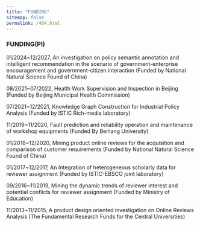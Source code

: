 ```yaml
---
title: "FUNDING"
sitemap: false
permalink: /404.html
---
```


### FUNDING(PI)
01/2024~12/2027, An investigation on policy semantic annotation and intelligent recommendation in the scenario of government-enterprise encouragement and government-citizen interaction (Funded by National Natural Science Found of China)

08/2021~07/2022, Health Work Supervision and Inspection in Beijing (Funded by Beijing Municipal Health Commission)

07/2021~12/2021, Knowledge Graph Construction for Industrial Policy Analysis (Funded by ISTIC Rich-media laboratory)

11/2019~11/2020, Fault prediction and reliability operation and maintenance of workshop equipments (Funded By Beihang University)

01/2018~12/2020, Mining product online reviews for the acquisition and comparison of customer requirements (Funded by National Natural Science Found of China)

01/2017~12/2017, An Integration of heterogeneous scholarly data for reviewer assignment (Funded by ISTIC-EBSCO joint laboratory)

09/2016~11/2019, Mining the dynamic trends of reviewer interest and potential conflicts for reviewer assignment (Funded by Ministry of Education)

11/2013~11/2015, A product design oriented investigation on Online Reviews Analysis (The Fundamental Research Funds for the Central Universities)
